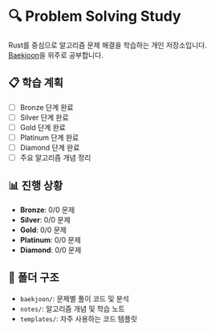 # 🔍 Problem Solving Study

Rust를 중심으로 알고리즘 문제 해결을 학습하는 개인 저장소입니다.  
[Baekjoon](https://www.acmicpc.net/problemset)을 위주로 공부합니다.

## 📋 학습 계획
- [ ] Bronze 단계 완료
- [ ] Silver 단계 완료
- [ ] Gold 단계 완료
- [ ] Platinum 단계 완료
- [ ] Diamond 단계 완료
- [ ] 주요 알고리즘 개념 정리

## 📊 진행 상황
- **Bronze**: 0/0 문제
- **Silver**: 0/0 문제  
- **Gold**: 0/0 문제
- **Platinum**: 0/0 문제
- **Diamond**: 0/0 문제

## 📁 폴더 구조
- `baekjoon/`: 문제별 풀이 코드 및 분석
- `notes/`: 알고리즘 개념 및 학습 노트
- `templates/`: 자주 사용하는 코드 템플릿